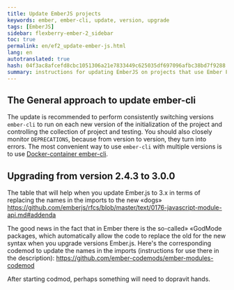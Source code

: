 ```yaml
---
title: Update EmberJS projects
keywords: ember, ember-cli, update, version, upgrade
tags: [EmberJS]
sidebar: flexberry-ember-2_sidebar
toc: true
permalink: en/ef2_update-ember-js.html
lang: en
autotranslated: true
hash: 04f3ac8afcefd8cbc1051306a21e7833449c625035df697096afbc38bd7f9288
summary: instructions for updating EmberJS on projects that use Ember Flexberry.
---
```


## The General approach to update ember-cli

The update is recommended to perform consistently switching versions `ember-cli` to run on each new version of the initialization of the project and controlling the collection of project and testing. You should also closely monitor `DEPRECATIONS`, because from version to version, they turn into errors.
The most convenient way to use `ember-cli` with multiple versions is to use [Docker-container ember-cli](ef2_docker-for-ember-cli.html).

## Upgrading from version 2.4.3 to 3.0.0

The table that will help when you update Ember.js to 3.x in terms of replacing the names in the imports to the new «dogs»
<https://github.com/emberjs/rfcs/blob/master/text/0176-javascript-module-api.md#addenda>

The good news in the fact that in Ember there is the so-called» «GodMode packages, which automatically allow the code to replace the old for the new syntax when you upgrade versions Ember.js.
Here's the corresponding codemod to update the names in the imports (instructions for use there in the description):
<https://github.com/ember-codemods/ember-modules-codemod>

After starting codmod, perhaps something will need to dopravit hands.




